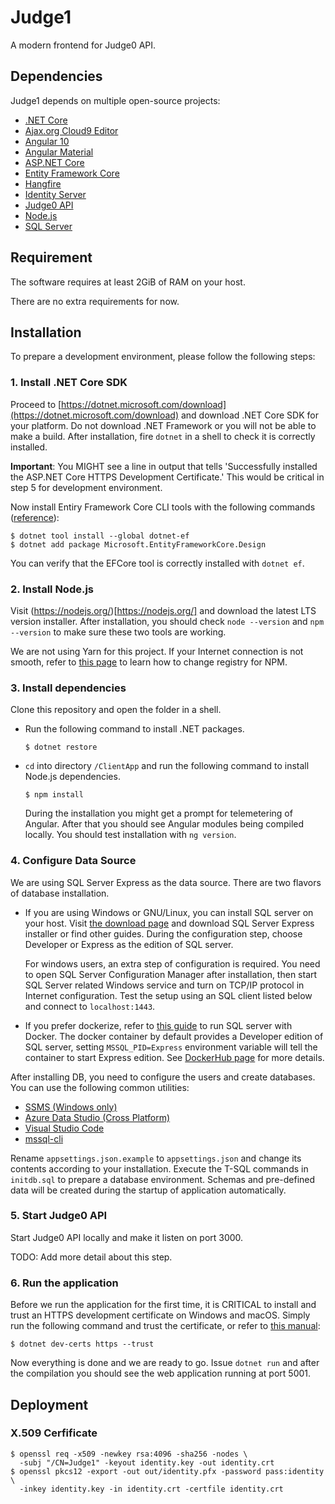 ﻿# Judge1

A modern frontend for Judge0 API.

## Dependencies

Judge1 depends on multiple open-source projects:

- [.NET Core](https://dotnet.microsoft.com/)
- [Ajax.org Cloud9 Editor](https://ace.c9.io/)
- [Angular 10](https://angular.io/)
- [Angular Material](https://material.angular.io/)
- [ASP.NET Core](https://github.com/dotnet/aspnetcore)
- [Entity Framework Core](https://github.com/dotnet/efcore)
- [Hangfire](https://www.hangfire.io/)
- [Identity Server](https://identityserver.io/)
- [Judge0 API](https://github.com/judge0/api)
- [Node.js](https://nodejs.org/)
- [SQL Server](https://www.microsoft.com/en-us/sql-server)

## Requirement

The software requires at least 2GiB of RAM on your host.

There are no extra requirements for now.

## Installation

To prepare a development environment, please follow the following steps:

### 1. Install .NET Core SDK

Proceed to [https://dotnet.microsoft.com/download](https://dotnet.microsoft.com/download) and download .NET Core SDK for your platform. Do not download .NET Framework or you will not be able to make a build. After installation, fire `dotnet` in a shell to check it is correctly installed.

**Important**: You MIGHT see a line in output that tells 'Successfully installed the ASP.NET Core HTTPS Development Certificate.' This would be critical in step 5 for development environment.

Now install Entiry Framework Core CLI tools with the following commands ([reference](https://docs.microsoft.com/en-us/ef/core/miscellaneous/cli/dotnet)):

```shell
$ dotnet tool install --global dotnet-ef
$ dotnet add package Microsoft.EntityFrameworkCore.Design
```

You can verify that the EFCore tool is correctly installed with `dotnet ef`.

### 2. Install Node.js

Visit (https://nodejs.org/)[https://nodejs.org/] and download the latest LTS version installer. After installation, you should check `node --version` and `npm --version` to make sure these two tools are working.

We are not using Yarn for this project. If your Internet connection is not smooth, refer to [this page](https://developer.aliyun.com/mirror/NPM) to learn how to change registry for NPM.

### 3. Install dependencies

Clone this repository and open the folder in a shell.

- Run the following command to install .NET packages.
  ```shell
  $ dotnet restore
  ```
- `cd` into directory `/ClientApp` and run the following command to install Node.js dependencies.
  ```shell
  $ npm install
  ```
  During the installation you might get a prompt for telemetering of Angular. After that you should see Angular modules being compiled locally. You should test installation with `ng version`.

### 4. Configure Data Source

We are using SQL Server Express as the data source. There are two flavors of database installation.

- If you are using Windows or GNU/Linux, you can install SQL server on your host. Visit [the download page](https://www.microsoft.com/en-us/sql-server/sql-server-downloads) and download SQL Server Express installer or find other guides. During the configuration step, choose Developer or Express as the edition of SQL server.
  
  For windows users, an extra step of configuration is required. You need to open SQL Server Configuration Manager after installation, then start SQL Server related Windows service and turn on TCP/IP protocol in Internet configuration. Test the setup using an SQL client listed below and connect to `localhost:1443`.

- If you prefer dockerize, refer to [this guide](https://docs.microsoft.com/en-us/sql/linux/quickstart-install-connect-docker) to run SQL server with Docker. The docker container by default provides a Developer edition of SQL server, setting `MSSQL_PID=Express` environment variable will tell the container to start Express edition. See [DockerHub page](https://hub.docker.com/_/microsoft-mssql-server) for more details.

After installing DB, you need to configure the users and create databases. You can use the following common utilities:

- [SSMS (Windows only)](https://docs.microsoft.com/en-us/sql/linux/sql-server-linux-manage-ssms)
- [Azure Data Studio (Cross Platform)](https://docs.microsoft.com/en-us/sql/azure-data-studio/what-is)
- [Visual Studio Code](https://docs.microsoft.com/en-us/sql/linux/sql-server-linux-develop-use-vscode)
- [mssql-cli](https://github.com/dbcli/mssql-cli/blob/master/doc/usage_guide.md)

Rename `appsettings.json.example` to `appsettings.json` and change its contents according to your installation. Execute the T-SQL commands in `initdb.sql` to prepare a database environment. Schemas and pre-defined data will be created during the startup of application automatically.

### 5. Start Judge0 API

Start Judge0 API locally and make it listen on port 3000.

TODO: Add more detail about this step.

### 6. Run the application

Before we run the application for the first time, it is CRITICAL to install and trust an HTTPS development certificate on Windows and macOS. Simply run the following command and trust the certificate, or refer to [this manual](https://docs.microsoft.com/en-us/aspnet/core/security/enforcing-ssl):

```shell
$ dotnet dev-certs https --trust
```

Now everything is done and we are ready to go. Issue `dotnet run` and after the compilation you should see the web application running at port 5001.

## Deployment

### X.509 Cerfificate

```shell
$ openssl req -x509 -newkey rsa:4096 -sha256 -nodes \
  -subj "/CN=Judge1" -keyout identity.key -out identity.crt
$ openssl pkcs12 -export -out out/identity.pfx -password pass:identity \
  -inkey identity.key -in identity.crt -certfile identity.crt
```
